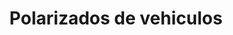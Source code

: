 ---
title: "Polarizados de vehiculos"
url: /concepcion/polarizados-de-vehiculos/
shop: Autowerkstatt
---